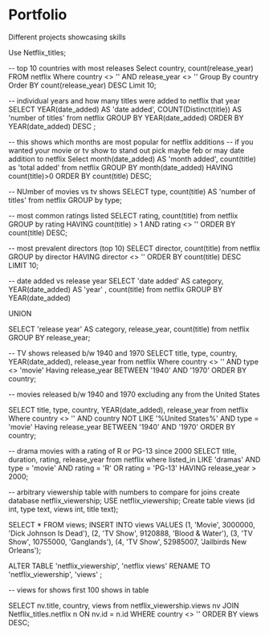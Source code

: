 # Portfolio
Different projects showcasing skills


Use Netflix_titles;

-- top 10 countries with most releases
Select country, count(release_year)
FROM netflix
Where country <> '' AND release_year <> '' 
Group By country
Order BY count(release_year) DESC
Limit 10;


-- individual years and how many titles were added to netflix that year
SELECT YEAR(date_added) AS 'date added', COUNT(Distinct(title)) AS 'number of titles'
from netflix 
GROUP BY YEAR(date_added)
ORDER BY YEAR(date_added) DESC ;




-- this shows which months are most popular for netflix additions
-- if you wanted your movie or tv show to stand out pick maybe feb or may date addition to netflix
Select  month(date_added) AS 'month added', count(title) as 'total added'
from netflix
GROUP BY month(date_added)
HAVING count(title)>0
ORDER BY count(title) DESC;

-- NUmber of movies vs tv shows
SELECT type, count(title) AS 'number of titles'
from netflix
GROUP by type;



-- most common ratings listed
SELECT rating, count(title)
from netflix
GROUP by rating
HAVING count(title) > 1 AND rating <> ''
ORDER BY count(title) DESC;

-- most prevalent directors (top 10)
SELECT director, count(title)
from netflix
GROUP by director
HAVING director <> ''
ORDER BY count(title) DESC
LIMIT 10;


-- date added vs release year 
SELECT 'date added' AS category, YEAR(date_added) AS 'year' ,  count(title)
from netflix
GROUP BY YEAR(date_added) 

UNION 

SELECT 'release year' AS category, release_year, count(title)
from netflix
GROUP BY release_year;



-- TV shows released b/w 1940 and 1970 
SELECT title, type, country, YEAR(date_added), release_year
from netflix
Where country <> '' AND type <> 'movie'
Having release_year BETWEEN '1940' AND '1970'
ORDER BY country;


-- movies released b/w 1940 and 1970 excluding any from the United States

SELECT title, type, country, YEAR(date_added), release_year
from netflix
Where country <> '' AND country NOT LIKE '%United States%' AND type = 'movie'
Having release_year BETWEEN '1940' AND '1970'
ORDER BY country;

-- drama movies with a rating of R or PG-13 since 2000
SELECT title, duration, rating, release_year
from netflix
where listed_in LIKE 'dramas' AND type = 'movie' AND rating = 'R' OR rating = 'PG-13'
HAVING release_year > 2000;

-- arbitrary viewership table with numbers to compare for joins
create database netflix_viewership;
USE netflix_viewership;
Create table views (id int, 
type text, 
views int, 
title text);

SELECT * FROM views;
INSERT INTO views VALUES (1,	'Movie',	3000000,	'Dick Johnson Is Dead'),
(2,	'TV Show',	9120888,	'Blood & Water'),
(3,	'TV Show',	10755000,	'Ganglands'),
(4,	'TV Show',	52985007,	'Jailbirds New Orleans');

ALTER TABLE 'netflix_viewership', 'netflix views' 
RENAME TO  'netflix_viewership', 'views' ;


-- views for shows first 100 shows in table

SELECT nv.title, country, views 
from netflix_viewership.views nv
JOIN Netflix_titles.netflix n
ON nv.id = n.id
WHERE country <> ''
ORDER BY views DESC;
